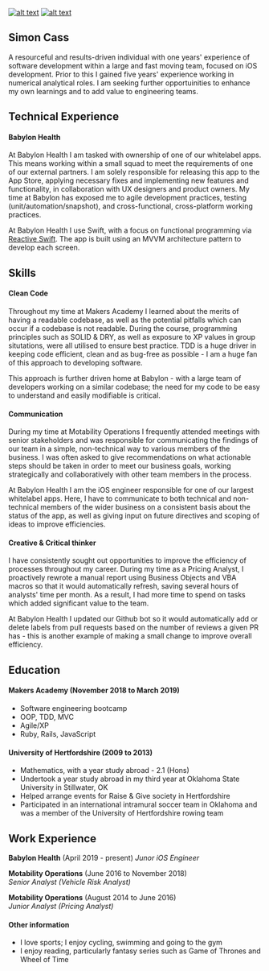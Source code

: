 [![alt text][1.1]][1]
[![alt text][6.1]][6]


[1.1]: http://i.imgur.com/tXSoThF.png (Follow my journey on twitter!)
[6.1]: http://i.imgur.com/0o48UoR.png (Please view my github)


[1.2]: http://i.imgur.com/wWzX9uB.png (twitter icon without padding)
[6.2]: http://i.imgur.com/9I6NRUm.png (github icon without padding)

[1]: http://www.twitter.com/codercass
[6]: http://www.github.com/scass91


## Simon Cass

A resourceful and results-driven individual with one years' experience of software development within a large and fast moving team, focused on iOS development. Prior to this I gained five years' experience working in numerical analytical roles. I am seeking further opportuinities to enhance my own learnings and to add value to engineering teams.

## Technical Experience

#### Babylon Health

At Babylon Health I am tasked with ownership of one of our whitelabel apps. This means working within a small squad to meet the requirements of one of our external partners. I am solely responsible for releasing this app to the App Store, applying necessary fixes and implementing new features and functionality, in collaboration with UX designers and product owners. My time at Babylon has exposed me to agile development practices, testing (unit/automation/snapshot), and cross-functional, cross-platform working practices. 

At Babylon Health I use Swift, with a focus on functional programming via [Reactive Swift](https://github.com/ReactiveCocoa/ReactiveSwift). The app is built using an MVVM architecture pattern to develop each screen. 

## Skills

#### Clean Code

Throughout my time at Makers Academy I learned about the merits of having a readable codebase, as well as the potential pitfalls which can occur if a codebase is not readable. During the course, programming principles such as SOLID & DRY, as well as exposure to XP values in group situtations, were all utilised to ensure best practice. TDD is a huge driver in keeping code efficient, clean and as bug-free as possible - I am a huge fan of this approach to developing software. 

This approach is further driven home at Babylon - with a large team of developers working on a similar codebase; the need for my code to be easy to understand and easily modifiable is critical.

#### Communication

During my time at Motability Operations I frequently attended meetings with senior stakeholders and was responsible for communicating the findings of our team in a simple, non-technical way to various members of the business. I was often asked to give recommendations on what actionable steps should be taken in order to meet our business goals, working strategically and collaboratively with other team members in the process. 

At Babylon Health I am the iOS engineer responsible for one of our largest whitelabel apps. Here, I have to communicate to both technical and non-technical members of the wider business on a consistent basis about the status of the app, as well as giving input on future directives and scoping of ideas to improve efficiencies.

#### Creative & Critical thinker

I have consistently sought out opportunities to improve the efficiency of processes throughout my career. During my time as a Pricing Analyst, I proactively rewrote a manual report using Business Objects and VBA macros so that it would automatically refresh, saving several hours of analysts' time per month. As a result, I had more time to spend on tasks which added significant value to the team.

At Babylon Health I updated our Github bot so it would automatically add or delete labels from pull requests based on the number of reviews a given PR has - this is another example of making a small change to improve overall efficiency.

## Education

#### Makers Academy (November 2018 to March 2019)

- Software engineering bootcamp
- OOP, TDD, MVC
- Agile/XP
- Ruby, Rails, JavaScript

#### University of Hertfordshire (2009 to 2013)

- Mathematics, with a year study abroad - 2.1 (Hons)
- Undertook a year study abroad in my third year at Oklahoma State University in Stillwater, OK
- Helped arrange events for Raise & Give society in Hertfordshire
- Participated in an international intramural soccer team in Oklahoma and was a member of the University of Hertfordshire rowing team

## Work Experience

**Babylon Health** (April 2019 - present)
*Junor iOS Engineer*

**Motability Operations** (June 2016 to November 2018)    
*Senior Analyst (Vehicle Risk Analyst)*  

**Motability Operations** (August 2014 to June 2016)   
*Junior Analyst (Pricing Analyst)*   

#### Other information

- I love sports; I enjoy cycling, swimming and going to the gym
- I enjoy reading, particularly fantasy series such as Game of Thrones and Wheel of Time
